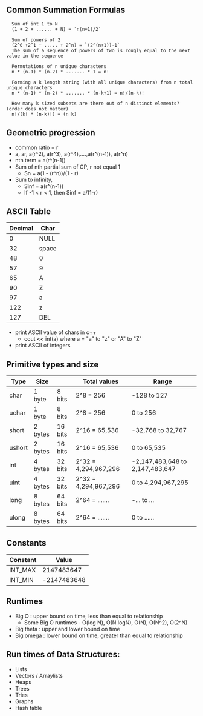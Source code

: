 
## Common Summation Formulas

```
  Sum of int 1 to N
  (1 + 2 + ...... + N) = `n(n+1)/2`
```

```
  Sum of powers of 2
  (2^0 +2^1 + ..... + 2^n) = `(2^(n+1))-1`
  The sum of a sequence of powers of two is rougly equal to the next value in the sequence
```

```
  Permutations of n unique characters
  n * (n-1) * (n-2) * ....... * 1 = n!
```

```
  Forming a k length string (with all unique characters) from n total unique characters
  n * (n-1) * (n-2) * ....... * (n-k+1) = n!/(n-k)!
```

```
  How many k sized subsets are there out of n distinct elements? (order does not matter)
  n!/(k! * (n-k)!) = (n k)
```

## Geometric progression
  - common ratio = r
  - a, ar, a(r^2), a(r^3), a(r^4),....,a(r^(n-1)), a(r^n)
  - nth term = a(r^(n-1))
  - Sum of nth partial sum of GP, r not equal 1
    - Sn = a(1 - (r^n))/(1 - r)
  - Sum to infinity,
    - Sinf = a(r^(n-1))
    - If -1 < r < 1, then Sinf = a/(1-r)

## ASCII Table
| Decimal | Char  |
| ------- | ----- |
| 0       | NULL  |
| 32      | space |
| 48      | 0     |
| 57      | 9     |
| 65      | A     |
| 90      | Z     |
| 97      | a     |
| 122     | z     |
| 127     | DEL   |

- print ASCII value of chars in c++
  - cout << int(a) where a = "a" to "z" or "A" to "Z"
- print ASCII of integers

## Primitive types and size
| Type   | Size    |         | Total values         | Range                           |
| ------ | ------- | ------- | -------------------- | ------------------------------- |
| char   | 1 byte  |  8 bits | 2^8  = 256           |           -128 to 127           |
| uchar  | 1 byte  |  8 bits | 2^8  = 256           |              0 to 256           |
| short  | 2 bytes | 16 bits | 2^16 = 65,536        |        -32,768 to 32,767        |
| ushort | 2 bytes | 16 bits | 2^16 = 65,536        |              0 to 65,535        |
| int    | 4 bytes | 32 bits | 2^32 = 4,294,967,296 | -2,147,483,648 to 2,147,483,647 |
| uint   | 4 bytes | 32 bits | 2^32 = 4,294,967,296 |              0 to 4,294,967,295 |
| long   | 8 bytes | 64 bits | 2^64 = .......       | -...           to ...           |
| ulong  | 8 bytes | 64 bits | 2^64 = .......       |              0 to ......        |

## Constants
| Constant | Value       |
| -------- | ----------- |
| INT_MAX  |  2147483647 |
| INT_MIN  | -2147483648 |

## Runtimes
 - Big O     : upper bound on time, less than equal to relationship
   - Some Big O runtimes - O(log N), O(N logN), O(N), O(N^2), O(2^N)
 - Big theta : upper and lower bound on time
 - Big omega : lower bound on time, greater than equal to relationship

## Run times of Data Structures:
  - Lists
  - Vectors / Arraylists
  - Heaps
  - Trees
  - Tries
  - Graphs
  - Hash table
